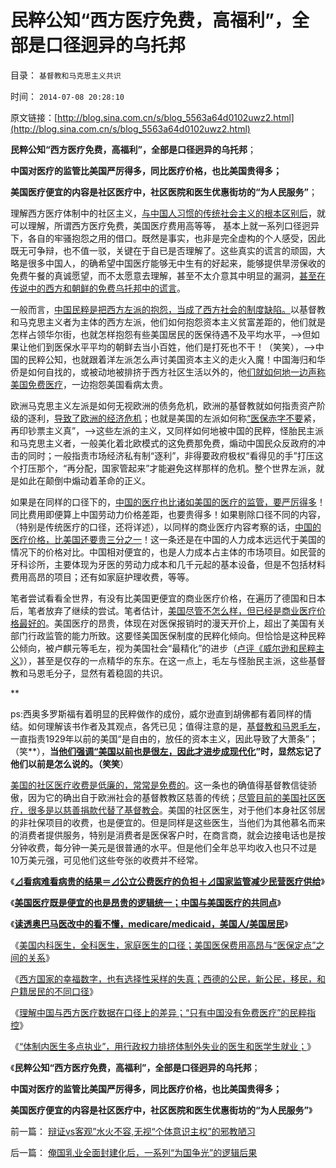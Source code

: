 # 民粹公知“西方医疗免费，高福利”，全部是口径迥异的乌托邦

目录： `基督教和马克思主义共识` 

时间： `2014-07-08 20:28:10` 

原文链接：[http://blog.sina.com.cn/s/blog_5563a64d0102uwz2.html](http://blog.sina.com.cn/s/blog_5563a64d0102uwz2.html)

**民粹公知“西方医疗免费，高福利”，全部是口径迥异的乌托邦**；

**中国对医疗的监管比美国严厉得多，同比医疗价格，也比美国贵得多；**

**美国医疗便宜的内容是社区医疗中，社区医院和医生优惠街坊的“为人民服务”**；

理解西方医疗体制中的社区主义，[与中国人习惯的传统社会主义的根本区别后](../../../2014/6/26/免费医疗的真相，没有社区生活的中国.md)，就可以理解，所谓西方医疗免费，美国医疗费用高等等，
基本上就一系列口径迥异下，各自的牢骚抱怨之用的借口。既然是事实，也非是完全虚构的个人感受，因此既无可争辩，也不值一驳，关键在于自已是否理解了。这些真实的谎言的顽固，大略是很多中国人，的确希望中国医疗能够无中生有的好起来，能够提供旱涝保收的免费午餐的真诚愿望，而不太愿意去理解，甚至不太介意其中明显的漏洞，[甚至在传说中的西方和朝鲜的免费乌托邦中的谎言](../../../2013/10/14/敌对意识形态忠告中国，不要再走到免费医疗的邪路上.md)。

一般而言，[中国民粹是把西方左派的抱怨，当成了西方社会的制度缺陷。](../../../2012/11/30/资本主义不扩张，“民主外援”靠不住！.md)以基督教和马克思主义者为主体的西方左派，他们如何抱怨资本主义贫富差距的，他们就是怎样占领华尔街，也就怎样抱怨有些美国居民的医保待遇不及平均水平，——>但如果让他们到医保水平平均的朝鲜去当小百姓，他们是打死也不干！（笑笑），——>中国的民粹公知，也就跟着洋左派怎么声讨美国资本主义的走火入魔！中国海归和华侨是如何自找的，或被动地被排挤于西方社区生活以外的，他[们就如何地一边声称美国免费医疗](../../../2014/4/5/各国公共医疗符合“通往奴役之路”的先验预期.md)，一边抱怨美国看病太贵。

欧洲马克思主义左派是如何无视欧洲的债务危机，欧洲的基督教就如何指责资产阶级的逐利，[导致了欧洲的经济危机](../../../2012/6/23/重商主义、出口导向，世界大战和欧债危机.md)；也就是美国的左派如何称[“医保赤字不要](../../../2010/7/15/美国医保挺成功，为什么要改？.md)紧，再印钞票主义真”，——>这些左派的主义，又同样如何地被中国的民粹，怪胎民主派和马克思主义者，一般美化着北欧模式的这免费那免费，煽动中国民众反政府的冲击的同时；一般指责市场经济私有制“逐利”，非得要政府极权“看得见的手”打压这个打压那个，“再分配，国家管起来”才能避免这样那样的危机。整个世界左派，就是如此在颠倒中煽动着革命的正义。

如果是在同样的口径下的，[中国的医疗也比诸如美国的医疗的监管，要严厉得多](../../../2014/1/31/医疗民粹“通往奴役之路”七步骤.md)！同比费用即便算上中国劳动力价格差距，也要贵得多！如果剔除口径不同的内容，（特别是传统医疗的口径，还将详述），以同样的商业医疗内容考察的话，[中国的医疗价格，比美国还要贵三分之一](../../../2014/1/29/“公务员加薪”的医疗版，愚民“看不起病”是自作自受.md)！这一条还是在中国的人力成本远远代于美国的情况下的价格对比。中国相对便宜的，也是人力成本占主体的市场项目。如民营的牙科诊所，主要体现为牙医的劳动力成本和几千元起的基本设备，但是不包括材料费用高昂的项目；还有如家庭护理收费，等等。

笔者尝试看看全世界，有没有比美国更便宜的商业医疗价格，在遍历了德国和日本后，笔者放弃了继续的尝试。笔者估计，[美国尽管不怎么样，但已经是商业医疗价格最好的](../../../2014/2/7/美国医疗既是便宜的也是昂贵的逻辑统一；.md)。美国医疗的昂贵，体现在对医保报销时的漫天开价上，超出了美国有关部门行政监管的能力所致。这要怪美国医保制度的民粹化倾向。但恰恰是这种民粹公倾向，被卢麒元等毛左，视为美国社会“最精化”的进步（[卢评《威尔逊和民粹主义](http://blog.sina.com.cn/s/blog_4a405fd90102emmy.html)》），甚至是仅存的一点精华的东东。在这一点上，毛左与怪胎民主派，这些基督教和马恩毛分子，显然有着稳固的共识。

**

ps:西奥多罗斯福有着明显的民粹做作的成份，威尔逊直到胡佛都有着同样的情结。如何理解该书作者及其观点，各凭已见；值得注意的是，[基督教和马恩毛左](../../../2014/6/24/基督教反对人权，反对社区主义；.md)，一直指责1929年以前的美国“是自由的，放任的资本主义，因此导致了大萧条”；（笑**），**当[他们强调“美国以前也是很左，因此才进步成现代化](../../../2011/12/14/人权私有制解放是艰辛的进程，“现代通往奴役之路”的转折点.md)”时，显然忘记了他们以前是怎么说的。（笑笑**）

[美国的社区医疗收费是低廉的，常常是免费的](../../../2014/6/22/西方（美国）的医疗体制的核心是社区医疗；.md)。这一条也的确值得基督教信徒骄傲，因为它的确出自于欧洲社会的基督教教区慈善的传统；[尽管目前的美国社区医疗，很多是以慈善捐款代替了基督教会](../../../2014/2/23/美欧东西方“医疗制度”的口径也不尽相同.md)。美国的社区医生，对于他们本身社区邻居的非社保项目的收费，也是便宜的。但是同样是这些医生，当他们为其他慕名而来的消费者提供服务，特别是消费者是医保客户时，在商言商，就会边接电话也是按分钟收费，每分钟一美元是很普通的水平。但是他们全年总平均收入也只不过是10万美元强，可见他们这些夸张的收费并不经常。

《[**⊿看病难看病贵的结果＝⊿公立公费医疗的负担＋⊿国家监管减少民营医疗供给**](../../../2014/1/31/医疗民粹“通往奴役之路”七步骤.md)》

《[**美国医疗既是便宜的也是昂贵的逻辑统一；中国与美国医疗的共同点**](../../../2014/2/7/美国医疗既是便宜的也是昂贵的逻辑统一；.md)》

《[**读透奥巴马医改中的看不懂，medicare/medicaid，美国人/美国居民**](../../../2014/2/8/读透奥巴马医改中的看不懂，medicare／medicaid.md)》

《[美国内科医生，全科医生，家庭医生的口径；美国医保费用高昂与“医保定点”之间的关系](../../../2014/2/9/美国医生的口径，美国医保费用高昂与“医保定点”之间的关系.md)》

《[西方国家的幸福数字，也有选择性采样的失真；西德的公民，新公民，移民，和户籍居民的不同口径](../../../2014/3/26/西德的公民，新公民，移民，和户籍居民的不同口径；.md)》

《[理解中国与西方医疗数据在口径上的差异；“只有中国没有免费医疗”的民粹指控](../../../2014/6/26/免费医疗的真相，没有社区生活的中国.md)》

《[“体制内医生多点执业”，用行政权力排挤体制外失业的医生和医学生就业；](../../../2014/7/5/俺国还没有真正意义的医改，兼听国营医院试点“多点执业”.md)》

《**民粹公知“西方医疗免费，高福利”，全部是口径迥异的乌托邦**；

**中国对医疗的监管比美国严厉得多，同比医疗价格，也比美国贵得多；**

**美国医疗便宜的内容是社区医疗中，社区医院和医生优惠街坊的“为人民服务”**》

前一篇： [辩证vs客观”水火不容,无视“个体意识主权”的邪教陋习](../../../2014/7/10/辩证vs客观”水火不容,无视“个体意识主权”的邪教陋习.md)

后一篇： [俺国乳业全面封建化后，一系列“为国争光”的逻辑后果](../../../2014/6/22/俺国乳业全面封建化后，一系列“为国争光”的逻辑后果.md)

